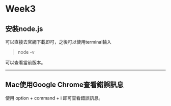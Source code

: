 # Week3
## 安裝node.js
可以直接去官網下載即可，之後可以使用terminal輸入
> node -v

可以查看當前版本。

---
## Mac使用Google Chrome查看錯誤訊息
使用 option + command + i 即可查看錯誤訊息。